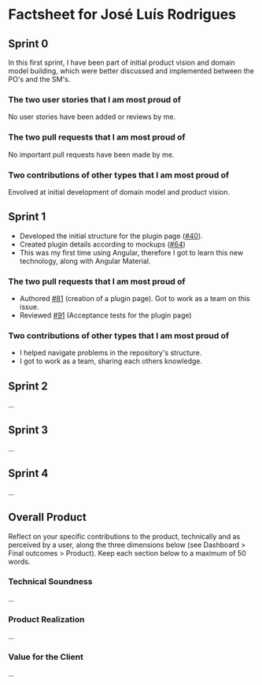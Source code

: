 # Factsheet for José Luís Rodrigues

## Sprint 0

In this first sprint, I have been part of initial product vision and domain model building, which were better discussed and implemented between the PO's and the SM's.

### The two user stories that I am most proud of

No user stories have been added or reviews by me.

### The two pull requests that I am most proud of

No important pull requests have been made by me.

### Two contributions of other types that I am most proud of

Envolved at initial development of domain model and product vision.

## Sprint 1

- Developed the initial structure for the plugin page ([#40](https://github.com/FEUP-MEIC-DS-2023-1MEIC08/VAXPRED/issues/40)).
- Created plugin details according to mockups ([#64](https://github.com/FEUP-MEIC-DS-2023-1MEIC08/VAXPRED/issues/64))
- This was my first time using Angular, therefore I got to learn this new technology, along with Angular Material.

### The two pull requests that I am most proud of

- Authored [#81](https://github.com/FEUP-MEIC-DS-2023-1MEIC08/VAXPRED/pull/81) (creation of a plugin page). Got to work as a team on this issue.
- Reviewed [#91](https://github.com/FEUP-MEIC-DS-2023-1MEIC08/VAXPRED/pull/91#pullrequestreview-1699187961) (Acceptance tests for the plugin page)

### Two contributions of other types that I am most proud of

- I helped navigate problems in the repository's structure.
- I got to work as a team, sharing each others knowledge.


## Sprint 2

...


## Sprint 3

...


## Sprint 4

...


## Overall Product

Reflect on your specific contributions to the product, technically and as perceived by a user, along the three dimensions below (see Dashboard > Final outcomes > Product). Keep each section below to a maximum of 50 words.


### Technical Soundness

...


### Product Realization

...


### Value for the Client

...
